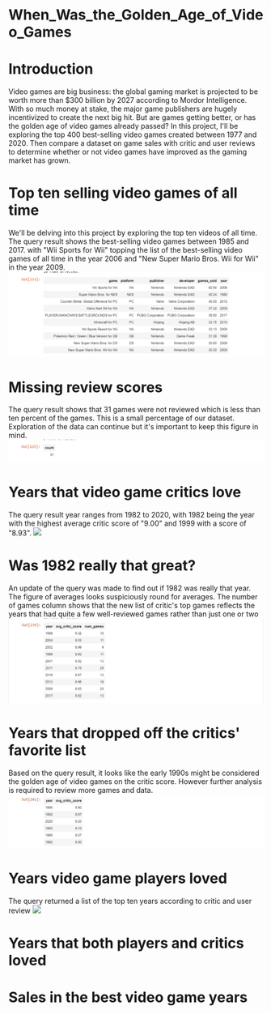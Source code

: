 # When_Was_the_Golden_Age_of_Video_Games

# Introduction
Video games are big business: the global gaming market is projected to be worth more than $300 billion by 2027 according to Mordor Intelligence. With so much money at stake, the major game publishers are hugely incentivized to create the next big hit. But are games getting better, or has the golden age of video games already passed?
In this project, I'll be exploring the top 400 best-selling video games created between 1977 and 2020. Then compare a dataset on game sales with critic and user reviews to determine whether or not video games have improved as the gaming market has grown.

# Top ten selling video games of all time
We'll be delving into this project by exploring the top ten videos of all time. The query result shows the best-selling video games between 1985 and 2017. with "Wii Sports for Wii" topping the list of the best-selling video games of all time in the year 2006 and "New Super Mario Bros. Wii for Wii" in the year 2009.
![](Ten_best_selling_games.png)
# Missing review scores
The query result shows that 31 games were not reviewed which is less than ten percent of the games. This is a small percentage of our dataset. Exploration of the data can continue but it's important to keep this figure in mind. 
![](Missing_review_Score.png)
# Years that video game critics love
The query result year ranges from 1982 to 2020, with 1982 being the year with the highest average critic score of "9.00" and 1999 with a score of "8.93".
![](Years_that_video_game_critic_love.png)
# Was 1982 really that great?
An update of the query was made to find out if 1982 was really that year. The figure of averages looks suspiciously round for averages. The number of games column shows that the new list of critic's top games reflects the years that had quite a few well-reviewed games rather than just one or two
![](Was_1982_really_that_great.jpg)
# Years that dropped off the critics' favorite list
Based on the query result, it looks like the early 1990s might be considered the golden age of video games on the critic score. However further analysis is required to review more games and data.
![](Years_that_dropped_off_critic.jpg)
# Years video game players loved
The query returned a list of the top ten years according to critic and user review
![](Years_video_ganes_players_loved.jpg)
# Years that both players and critics loved
# Sales in the best video game years
